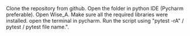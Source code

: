 Clone the repository from github.
Open the folder in python IDE (Pycharm preferable).
Open Wise_A.
Make sure all the required libraries were installed.
open the terminal in pycharm.
Run the script using "pytest -rA" / pytest <path of folder> / pytest file name.".
